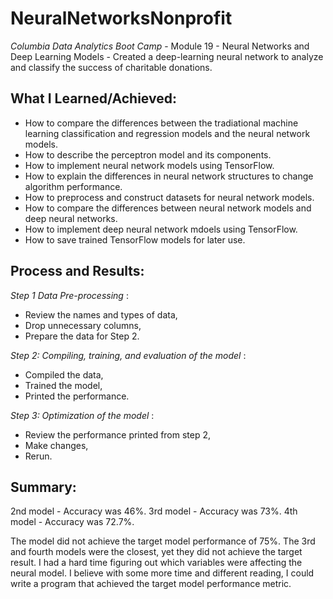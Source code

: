 # NeuralNetworksNonprofit
_Columbia Data Analytics Boot Camp_ - Module 19 - Neural Networks and Deep Learning Models - Created a deep-learning neural network to analyze and classify the success of charitable donations.

## What I Learned/Achieved:
- How to compare the differences between the tradiational machine learning classification and regression models and the neural network models.
- How to describe the perceptron model and its components.
- How to implement neural network models using TensorFlow.
- How to explain the differences in neural network structures to change algorithm performance.
- How to preprocess and construct datasets for neural network models.
- How to compare the differences between neural network models and deep neural networks.
- How to implement deep neural network mdoels using TensorFlow.
- How to save trained TensorFlow models for later use.

## Process and Results:
_Step 1 Data Pre-processing_ :
* Review the names and types of data,
* Drop unnecessary columns,
* Prepare the data for Step 2.

_Step 2: Compiling, training, and evaluation of the model_ :
* Compiled the data,
* Trained the model,
* Printed the performance. 

_Step 3: Optimization of the model_ :
* Review the performance printed from step 2,
* Make changes,
* Rerun.

## Summary:
2nd model - Accuracy was 46%.
3rd model - Accuracy was 73%.
4th model - Accuracy was 72.7%. 

The model did not achieve the target model performance of 75%. The 3rd and fourth models were the closest, yet they did not achieve the target result. I had a hard time figuring out which variables were affecting the neural model. I believe with some more time and different reading, I could write a program that achieved the target model performance metric.
